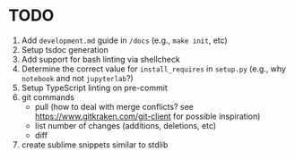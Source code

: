 # TODO

1.  Add `development.md` guide in `/docs` (e.g., `make init`, etc)
2.  Setup tsdoc generation
3.  Add support for bash linting via shellcheck
4.  Determine the correct value for `install_requires` in `setup.py` (e.g., why `notebook` and not `jupyterlab`?)
5.  Setup TypeScript linting on pre-commit
6.  git commands
    -   pull (how to deal with merge conflicts? see https://www.gitkraken.com/git-client for possible inspiration)
    -   list number of changes (additions, deletions, etc)
    -   diff
7.  create sublime snippets similar to stdlib
